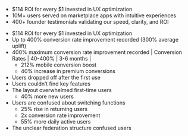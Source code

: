 * $114 ROI for every $1 invested in UX optimization
* 10M+ users served on marketplace apps with intuitive experiences
* 400+ founder testimonials validating our speed, clarity, and ROI
- $114 ROI for every $1 invested in UX optimization
- Up to 400% conversion rate improvement recorded (300% average uplift)
- 400% maximum conversion rate improvement recorded
| Conversion Rates | 40-400% | 3-6 months |
  - 212% mobile conversion boost
  - 40% increase in premium conversions
- Users dropped off after the first use
- Users couldn’t find key features
- The layout overwhelmed first-time users
  - 40% more new users
- Users are confused about switching functions
  - 25% rise in returning users
  - 2x conversion rate improvement
  - 55% more daily active users
- The unclear federation structure confused users